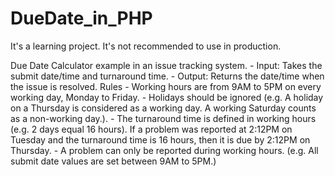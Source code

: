 # DueDate_in_PHP
It's a learning project. It's not recommended to use in production.

Due Date Calculator example in an issue tracking system.
    - Input: Takes the submit date/time and turnaround time.
    - Output: Returns the date/time when the issue is resolved.
Rules
    - Working hours are from 9AM to 5PM on every working day, Monday to Friday.
    - Holidays should be ignored (e.g. A holiday on a Thursday is considered as a working day. A working Saturday counts as a non-working day.).
    - The turnaround time is defined in working hours (e.g. 2 days equal 16 hours).
        If a problem was reported at 2:12PM on Tuesday and the turnaround time is 16 hours, then it is due by 2:12PM on Thursday.
    - A problem can only be reported during working hours. (e.g. All submit date values are set between 9AM to 5PM.)
